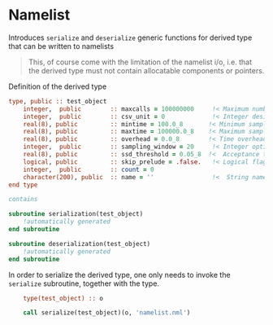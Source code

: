 # Namelist

Introduces `serialize` and `deserialize` generic functions for derived type that can be written to namelists

> This, of course come with the limitation of the namelist i/o, i.e. that the derived type must not contain allocatable components or pointers. 

Definition of the derived type
```fortran
type, public :: test_object
    integer,  public        :: maxcalls = 100000000     !< Maximum number of function calls
    integer,  public        :: csv_unit = 0             !< Integer designating the logical output unit for csv results. Null value corresponds to unset value
    real(8), public         :: mintime = 100.0_8       !< Minimum sampling time in ms to collect data
    real(8), public         :: maxtime = 100000.0_8    !< Maximum sampling time in ms to collect data
    real(8), public         :: overhead = 0.0_8        !< Time overhead corresponding to the surounding methods calls
    integer,  public        :: sampling_window = 20     !< Integer option to adjust the size of the sampling window
    real(8), public         :: ssd_threshold = 0.05_8  !<  Acceptance threshold for the steady-state detection
    logical, public         :: skip_prelude = .false.   !< Logical flag. If set to .true., only the benchmarking step will be performed
    integer,  public        :: count = 0            
    character(200), public  :: name = ''                !<  String name
end type

contains

subroutine serialization(test_object)
    !automatically generated
end subroutine

subroutine deserialization(test_object)
    !automatically generated
end subroutine
```

In order to serialize the derived type, one only needs to invoke the `serialize` subroutine, together with the type.

```fortran
    type(test_object) :: o

    call serialize(test_object)(o, 'namelist.nml')
```